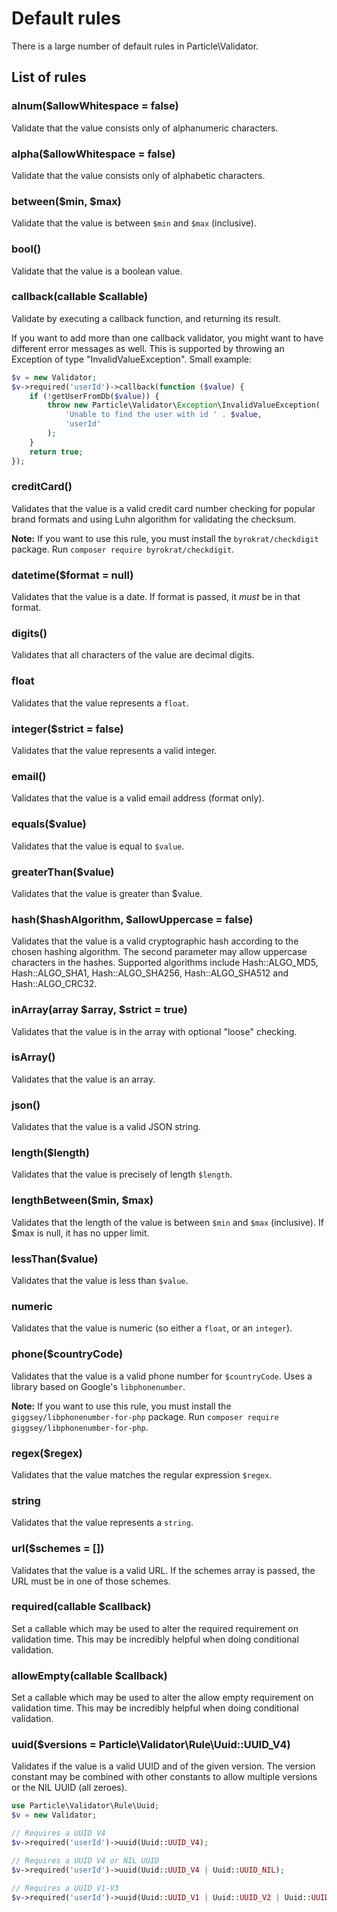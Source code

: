 # Default rules

There is a large number of default rules in Particle\Validator.

## List of rules

### alnum($allowWhitespace = false)

Validate that the value consists only of alphanumeric characters.

### alpha($allowWhitespace = false)

Validate that the value consists only of alphabetic characters.

### between($min, $max)

Validate that the value is between `$min` and `$max` (inclusive).

### bool()

Validate that the value is a boolean value.

### callback(callable $callable)

Validate by executing a callback function, and returning its result.

If you want to add more than one callback validator, you might want to have different error messages
as well. This is supported by throwing an Exception of type "InvalidValueException". Small example:

```php
$v = new Validator;
$v->required('userId')->callback(function ($value) {
    if (!getUserFromDb($value)) {
        throw new Particle\Validator\Exception\InvalidValueException(
            'Unable to find the user with id ' . $value,
            'userId'
        );
    }
    return true;
});
```

### creditCard()

Validates that the value is a valid credit card number checking for popular brand formats and using Luhn algorithm for validating the checksum.

**Note:** If you want to use this rule, you must install the `byrokrat/checkdigit` package.
Run `composer require byrokrat/checkdigit`.

### datetime($format = null)

Validates that the value is a date. If format is passed, it *must* be in that format.

### digits()

Validates that all characters of the value are decimal digits.

### float

Validates that the value represents a `float`.

### integer($strict = false)

Validates that the value represents a valid integer.

### email()

Validates that the value is a valid email address (format only).

### equals($value)

Validates that the value is equal to `$value`.

### greaterThan($value)

Validates that the value is greater than $value.

### hash($hashAlgorithm, $allowUppercase = false)

Validates that the value is a valid cryptographic hash according to the chosen hashing algorithm. The second parameter may allow uppercase characters in the hashes.
Supported algorithms include Hash::ALGO_MD5, Hash::ALGO_SHA1, Hash::ALGO_SHA256, Hash::ALGO_SHA512 and Hash::ALGO_CRC32.

### inArray(array $array, $strict = true)

Validates that the value is in the array with optional "loose" checking.

### isArray()

Validates that the value is an array.

### json()

Validates that the value is a valid JSON string.

### length($length)

Validates that the value is precisely of length `$length`.

### lengthBetween($min, $max)

Validates that the length of the value is between `$min` and `$max` (inclusive).
If $max is null, it has no upper limit.

### lessThan($value)

Validates that the value is less than `$value`.

### numeric

Validates that the value is numeric (so either a `float`, or an `integer`).

### phone($countryCode)

Validates that the value is a valid phone number for `$countryCode`. Uses a library based on Google's `libphonenumber`.

**Note:** If you want to use this rule, you must install the `giggsey/libphonenumber-for-php` package.
Run `composer require giggsey/libphonenumber-for-php`.

### regex($regex)

Validates that the value matches the regular expression `$regex`.

### string

Validates that the value represents a `string`.

### url($schemes = [])

Validates that the value is a valid URL. If the schemes array is passed, the URL must be in one of those schemes.

### required(callable $callback)

Set a callable which may be used to alter the required requirement on validation time.
This may be incredibly helpful when doing conditional validation.

### allowEmpty(callable $callback)

Set a callable which may be used to alter the allow empty requirement on validation time.
This may be incredibly helpful when doing conditional validation.

### uuid($versions = Particle\Validator\Rule\Uuid::UUID_V4)

Validates if the value is a valid UUID and of the given version. The version constant may be combined with other constants to allow multiple versions or the NIL UUID (all zeroes).


```php
use Particle\Validator\Rule\Uuid;
$v = new Validator;

// Requires a UUID V4
$v->required('userId')->uuid(Uuid::UUID_V4);

// Requires a UUID V4 or NIL UUID
$v->required('userId')->uuid(Uuid::UUID_V4 | Uuid::UUID_NIL);

// Requires a UUID V1-V3
$v->required('userId')->uuid(Uuid::UUID_V1 | Uuid::UUID_V2 | Uuid::UUID_V3);
```